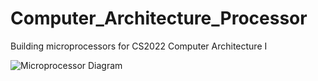 # Computer_Architecture_Processor
Building microprocessors for CS2022 Computer Architecture I

![Microprocessor Diagram](myimage.png)
